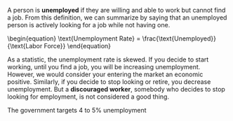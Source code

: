 A person is **unemployed** if they are willing and able to work but cannot find a job. From this definition, we can summarize by saying that an unemployed person is actively looking for a job while not having one.

\begin{equation}
\text{Unemployment Rate} = \frac{\text{Unemployed}}{\text{Labor Force}}
\end{equation}

As a statistic, the unemployment rate is skewed. If you decide to start working, until you find a job, you will be increasing unemployment. However, we would consider your entering the market an economic positive. Similarly, if you decide to stop looking or retire, you decrease unemployment. But a **discouraged worker**, somebody who decides to stop looking for employment, is not considered a good thing.

The government targets 4 to 5% unemployment